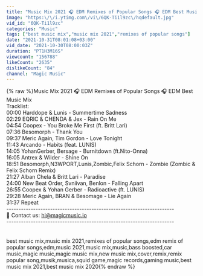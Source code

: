 ```yaml
---
title: "Music Mix 2021 🎧 EDM Remixes of Popular Songs 🎧 EDM Best Music Mix"
image: "https:\/\/i.ytimg.com\/vi\/6QK-Ti1l9zc\/hqdefault.jpg"
vid_id: "6QK-Ti1l9zc"
categories: "Music"
tags: ["best music mix","music mix 2021","remixes of popular songs"]
date: "2021-10-31T08:01:08+03:00"
vid_date: "2021-10-30T08:00:03Z"
duration: "PT1H3M16S"
viewcount: "156788"
likeCount: "2635"
dislikeCount: "84"
channel: "Magic Music"
---
```

{% raw %}Music Mix 2021 🎧 EDM Remixes of Popular Songs 🎧 EDM Best Music Mix<br />Tracklist:<br />00:00 Harddope &amp; Lunis - Summertime Sadness <br />02:29 EQRIC &amp; CHENDA &amp; Jex - Rain On Me <br />04:54 Coopex - You Broke Me First (ft. Britt Lari) <br />07:36 Besomorph - Thank You<br />09:37 Meric Again, Tim Gordon - Love Tonight <br />11:43 Arcando - Habits (feat. LUNIS) <br />14:05 YohanGerber, Bersage - Burnitdown (ft.Nito-Onna) <br />16:05 Antrex &amp; Wilder - Shine On <br />18:51 Besomorph,N3WPORT,Lunis,Zombic,Felix Schorn - Zombie (Zombic &amp; Felix Schorn Remix) <br />21:27 Alban Chela &amp; Britt Lari - Paradise  <br />24:00 New Beat Order, Svniivan, Benlon - Falling Apart <br />26:55 Coopex &amp; Yohan Gerber - Radioactive (ft. LUNIS) <br />29:28 Meric Again, BRAN &amp; Besomage - Lie Again  <br />31:37 Repeat<br />---------------------------------------------------------------------<br />📧 Contact us: hi@magicmusic.io <br />---------------------------------------------------------------------<br /><br /><br />best music mix,music mix 2021,remixes of popular songs,edm remix of popular songs,edm,music 2021,music mix,music,bass boosted,car music,magic music,magic music mix,new music mix,cover,remix,remix popular song,musik,musica,squid game,magic records,gaming music,best music mix 2021,best music mix 2020{% endraw %}
